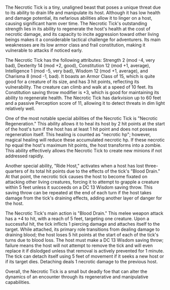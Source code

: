 The Necrotic Tick is a tiny, unaligned beast that poses a unique threat due to its ability to drain life and manipulate its host. Although it has low health and damage potential, its nefarious abilities allow it to linger on a host, causing significant harm over time. The Necrotic Tick's outstanding strength lies in its ability to regenerate the host's health at the cost of necrotic damage, and its capacity to incite aggression toward other living beings makes it a considerable tactical challenge for adventurers. Its main weaknesses are its low armor class and frail constitution, making it vulnerable to attacks if noticed early.

The Necrotic Tick has the following attributes: Strength 2 (mod -4, very bad), Dexterity 14 (mod +2, good), Constitution 12 (mod +1, average), Intelligence 1 (mod -5, very bad), Wisdom 12 (mod +1, average), and Charisma 8 (mod -1, bad). It boasts an Armor Class of 15, which is quite good for a creature of its size, and has 3 hit points, reflecting its vulnerability. The creature can climb and walk at a speed of 10 feet. Its Constitution saving throw modifier is +3, which is good for maintaining its ability to regenerate health. The Necrotic Tick has darkvision up to 60 feet and a passive Perception score of 11, allowing it to detect threats in dim light relatively well.

One of the most notable special abilities of the Necrotic Tick is "Necrotic Regeneration." This ability allows it to heal its host by 2 hit points at the start of the host's turn if the host has at least 1 hit point and does not possess regeneration itself. This healing is counted as "necrotic hp"; however, magical healing will reduce these accumulated necrotic hp. If these necrotic hp equal the host's maximum hit points, the host transforms into a zombie. This ability effectively allows the Necrotic Tick to create new minions if not addressed rapidly.

Another special ability, "Ride Host," activates when a host has lost three-quarters of its total hit points due to the effects of the tick's "Blood Drain." At that point, the necrotic tick causes the host to become fixated on attacking other living creatures, forcing it to attempt to grapple a creature within 5 feet unless it succeeds on a DC 13 Wisdom saving throw. This saving throw can be repeated at the end of each turn if the host takes damage from the tick's draining effects, adding another layer of danger for the host.

The Necrotic Tick's main action is "Blood Drain." This melee weapon attack has a +4 to hit, with a reach of 5 feet, targeting one creature. Upon a successful hit, the tick inflicts 1 piercing damage and attaches itself to the target. While attached, its primary role transitions from dealing damage to draining blood; the host loses 5 hit points at the start of each of the tick's turns due to blood loss. The host must make a DC 13 Wisdom saving throw; failure means the host will not attempt to remove the tick and will even replace it if dislodged unless that removal is actively prevented for 1 minute. The tick can detach itself using 5 feet of movement if it seeks a new host or if its target dies. Detaching deals 1 necrotic damage to the previous host.

Overall, the Necrotic Tick is a small but deadly foe that can alter the dynamics of an encounter through its regenerative and manipulative capabilities.
